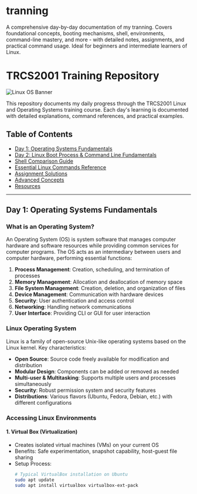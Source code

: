 # tranning
A comprehensive day-by-day documentation of my tranning. Covers foundational concepts, booting mechanisms, shell, environments, command-line mastery, and more - with detailed notes, assignments, and practical command usage. Ideal for beginners and intermediate learners of Linux.

# TRCS2001 Training Repository

![Linux OS Banner](https://via.placeholder.com/1200x400/333333/FFFFFF?text=Linux+Operating+System+Fundamentals)

This repository documents my daily progress through the TRCS2001 Linux and Operating Systems training course. Each day's learning is documented with detailed explanations, command references, and practical examples.

## Table of Contents
- [Day 1: Operating Systems Fundamentals](#day-1-operating-systems-fundamentals)
- [Day 2: Linux Boot Process & Command Line Fundamentals](#day-2-linux-boot-process--command-line-fundamentals)
- [Shell Comparison Guide](#shell-comparison-guide)
- [Essential Linux Commands Reference](#essential-linux-commands-reference)
- [Assignment Solutions](#assignment-solutions)
- [Advanced Concepts](#advanced-concepts)
- [Resources](#resources)

---

## Day 1: Operating Systems Fundamentals

### What is an Operating System?
An Operating System (OS) is system software that manages computer hardware and software resources while providing common services for computer programs. The OS acts as an intermediary between users and computer hardware, performing essential functions:

1. **Process Management**: Creation, scheduling, and termination of processes
2. **Memory Management**: Allocation and deallocation of memory space
3. **File System Management**: Creation, deletion, and organization of files
4. **Device Management**: Communication with hardware devices
5. **Security**: User authentication and access control
6. **Networking**: Handling network communications
7. **User Interface**: Providing CLI or GUI for user interaction

### Linux Operating System
Linux is a family of open-source Unix-like operating systems based on the Linux kernel. Key characteristics:
- **Open Source**: Source code freely available for modification and distribution
- **Modular Design**: Components can be added or removed as needed
- **Multi-user & Multitasking**: Supports multiple users and processes simultaneously
- **Security**: Robust permission system and security features
- **Distributions**: Various flavors (Ubuntu, Fedora, Debian, etc.) with different configurations

### Accessing Linux Environments
#### 1. Virtual Box (Virtualization)
- Creates isolated virtual machines (VMs) on your current OS
- Benefits: Safe experimentation, snapshot capability, host-guest file sharing
- Setup Process:
  ```bash
  # Typical VirtualBox installation on Ubuntu
  sudo apt update
  sudo apt install virtualbox virtualbox-ext-pack
